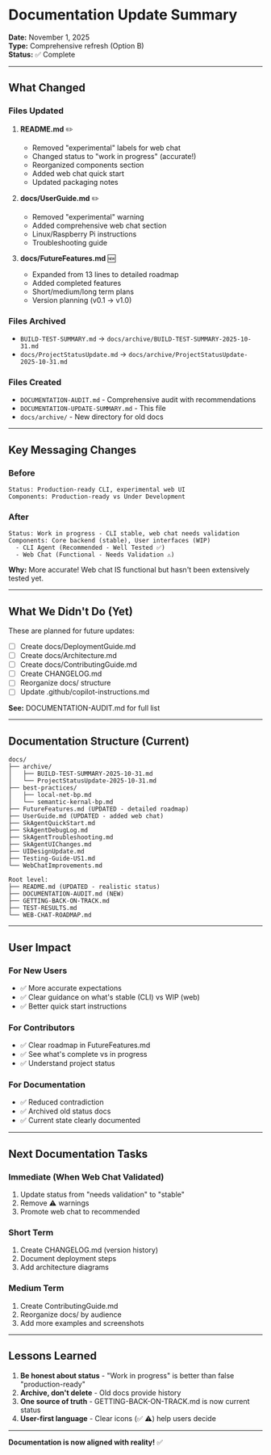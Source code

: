 # Documentation Update Summary

**Date:** November 1, 2025  
**Type:** Comprehensive refresh (Option B)  
**Status:** ✅ Complete

---

## What Changed

### Files Updated

1. **README.md** ✏️
   - Removed "experimental" labels for web chat
   - Changed status to "work in progress" (accurate!)
   - Reorganized components section
   - Added web chat quick start
   - Updated packaging notes

2. **docs/UserGuide.md** ✏️
   - Removed "experimental" warning
   - Added comprehensive web chat section
   - Linux/Raspberry Pi instructions
   - Troubleshooting guide

3. **docs/FutureFeatures.md** 🆕
   - Expanded from 13 lines to detailed roadmap
   - Added completed features
   - Short/medium/long term plans
   - Version planning (v0.1 → v1.0)

### Files Archived

- `BUILD-TEST-SUMMARY.md` → `docs/archive/BUILD-TEST-SUMMARY-2025-10-31.md`
- `docs/ProjectStatusUpdate.md` → `docs/archive/ProjectStatusUpdate-2025-10-31.md`

### Files Created

- `DOCUMENTATION-AUDIT.md` - Comprehensive audit with recommendations
- `DOCUMENTATION-UPDATE-SUMMARY.md` - This file
- `docs/archive/` - New directory for old docs

---

## Key Messaging Changes

### Before
```
Status: Production-ready CLI, experimental web UI
Components: Production-ready vs Under Development
```

### After
```
Status: Work in progress - CLI stable, web chat needs validation
Components: Core backend (stable), User interfaces (WIP)
  - CLI Agent (Recommended - Well Tested ✅)
  - Web Chat (Functional - Needs Validation ⚠️)
```

**Why:** More accurate! Web chat IS functional but hasn't been extensively tested yet.

---

## What We Didn't Do (Yet)

These are planned for future updates:

- [ ] Create docs/DeploymentGuide.md
- [ ] Create docs/Architecture.md
- [ ] Create docs/ContributingGuide.md
- [ ] Create CHANGELOG.md
- [ ] Reorganize docs/ structure
- [ ] Update .github/copilot-instructions.md

**See:** DOCUMENTATION-AUDIT.md for full list

---

## Documentation Structure (Current)

```
docs/
├── archive/
│   ├── BUILD-TEST-SUMMARY-2025-10-31.md
│   └── ProjectStatusUpdate-2025-10-31.md
├── best-practices/
│   ├── local-net-bp.md
│   └── semantic-kernal-bp.md
├── FutureFeatures.md (UPDATED - detailed roadmap)
├── UserGuide.md (UPDATED - added web chat)
├── SkAgentQuickStart.md
├── SkAgentDebugLog.md
├── SkAgentTroubleshooting.md
├── SkAgentUIChanges.md
├── UIDesignUpdate.md
├── Testing-Guide-US1.md
└── WebChatImprovements.md

Root level:
├── README.md (UPDATED - realistic status)
├── DOCUMENTATION-AUDIT.md (NEW)
├── GETTING-BACK-ON-TRACK.md
├── TEST-RESULTS.md
└── WEB-CHAT-ROADMAP.md
```

---

## User Impact

### For New Users
- ✅ More accurate expectations
- ✅ Clear guidance on what's stable (CLI) vs WIP (web)
- ✅ Better quick start instructions

### For Contributors
- ✅ Clear roadmap in FutureFeatures.md
- ✅ See what's complete vs in progress
- ✅ Understand project status

### For Documentation
- ✅ Reduced contradiction
- ✅ Archived old status docs
- ✅ Current state clearly documented

---

## Next Documentation Tasks

### Immediate (When Web Chat Validated)
1. Update status from "needs validation" to "stable"
2. Remove ⚠️ warnings
3. Promote web chat to recommended

### Short Term
1. Create CHANGELOG.md (version history)
2. Document deployment steps
3. Add architecture diagrams

### Medium Term
1. Create ContributingGuide.md
2. Reorganize docs/ by audience
3. Add more examples and screenshots

---

## Lessons Learned

1. **Be honest about status** - "Work in progress" is better than false "production-ready"
2. **Archive, don't delete** - Old docs provide history
3. **One source of truth** - GETTING-BACK-ON-TRACK.md is now current status
4. **User-first language** - Clear icons (✅ ⚠️) help users decide

---

**Documentation is now aligned with reality!** ✅
